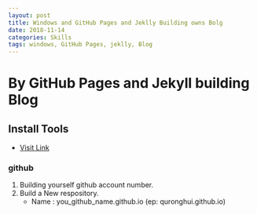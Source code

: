 ```yaml
---
layout: post
title: Windows and GitHub Pages and Jeklly Building owns Bolg
date: 2018-11-14
categories: Skills
tags: windows, GitHub Pages, jeklly, Blog 
---
```


# By GitHub Pages and Jekyll building Blog
## Install Tools
+ [Visit Link](https://blog.csdn.net/xudailong_blog/article/details/78762262)
### github
1. Building yourself github account number.
2. Build a New respository.
    + Name : you_github_name.github.io (ep: quronghui.github.io)
